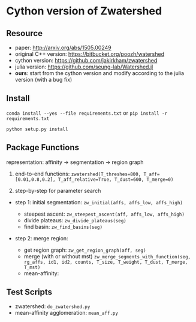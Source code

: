 # Cython version of Zwatershed

## Resource
- paper: http://arxiv.org/abs/1505.00249
- original C++ version: https://bitbucket.org/poozh/watershed 
- cython version: https://github.com/jakirkham/zwatershed
- julia version: https://github.com/seung-lab/Watershed.jl
- **ours**: start from the cython version and modify according to the julia
  version (with a bug fix)

## Install
`conda install --yes --file requirements.txt` or `pip install -r requirements.txt`

`python setup.py install`

## Package Functions
representation: affinity -> segmentation -> region graph

1. end-to-end functions:
```zwatershed(T_threshes=800, T_aff=[0.01,0.8,0.2], T_aff_relative=True, T_dust=600, T_merge=0)```

2. step-by-step for parameter search

- step 1: initial segmentation: ```zw_initial(affs, affs_low, affs_high)```
    - steepest ascent: ```zw_steepest_ascent(aff, affs_low, affs_high)```
    - divide plateaus: ```zw_divide_plateaus(seg)```
    - find basin:  ```zw_find_basins(seg)```

- step 2: merge region:  
    - get region graph: ```zw_get_region_graph(aff, seg) ```
    - merge (with or without mst)
    ```zw_merge_segments_with_function(seg, rg_affs, id1, id2, counts, T_size, T_weight, T_dust, T_merge, T_mst)``` 
    - mean-affinity: 

## Test Scripts
- zwatershed: ```do_zwatershed.py```
- mean-affinity agglomeration: ```mean_aff.py```
